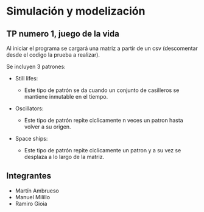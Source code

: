 
# Simulación y modelización

## TP numero 1, juego de la vida

Al iniciar el programa se cargará una matriz a partir de un csv (descomentar desde el codigo la prueba a realizar). 

Se incluyen 3 patrones:

* Still lifes:
	* Este tipo de patrón se da cuando un conjunto de casilleros se mantiene inmutable en el tiempo.

* Oscillators:
	* Este tipo de patrón repite ciclicamente n veces un patron hasta volver a su origen.

* Space ships:
	* Este tipo de patrón repite ciclicamente un patron y a su vez se desplaza a lo largo de la matriz.

## Integrantes

* Martín Ambrueso
* Manuel Milillo
* Ramiro Gioia
